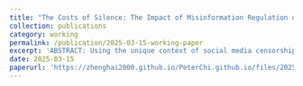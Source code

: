 ```yaml
---
title: "The Costs of Silence: The Impact of Misinformation Regulation on Finfluencers and Corporate Information Environment"
collection: publications
category: working
permalink: /publication/2025-03-15-working-paper
excerpt: 'ABSTRACT: Using the unique context of social media censorship in China, we investigate how misinformation regulation on investor-focused social media platforms influences the behavior of platform influencers (i.e., finfluencers) and its subsequent effects on capital markets. Our findings reveal that misinformation regulation significantly increases account deletions among finfluencers, particularly those exhibiting a more negative tone prior to the regulation. Additionally, remaining finfluencers respond strategically by posting fewer messages and adopting a more positive tone in their content. Despite these behavioral adjustments, the regulation proves ineffective in enhancing the corporate information environment. This is evidenced by a decline in price informativeness, as reflected in weaker correlations between current stock prices and future earnings news, alongside heightened short-term market reactions to earnings announcements. Furthermore, we provide indirect evidence of potential regulatory capture amidst misinformation regulation. Overall, our results underscore the need for caution when implementing regulatory interventions on investor-focused social media platforms.'
date: 2025-03-15
paperurl: 'https://zhenghai2000.github.io/PeterChi.github.io/files/20250304_KE_CHI.pdf'
---
```

